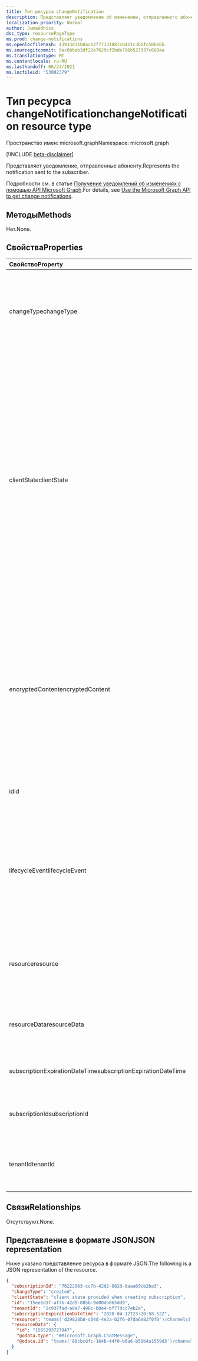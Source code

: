 ```yaml
---
title: Тип ресурса changeNotification
description: Представляет уведомление об изменении, отправленного абоненту.
localization_priority: Normal
author: Jumaodhiss
doc_type: resourcePageType
ms.prod: change-notifications
ms.openlocfilehash: 43933d31b8ac12f77331887c0421c3b6fc50b66b
ms.sourcegitcommit: 9ac6bbab3df22e7629cf2bde796b527337c680aa
ms.translationtype: MT
ms.contentlocale: ru-RU
ms.lasthandoff: 06/23/2021
ms.locfileid: "53082379"
---
```

# <a name="changenotification-resource-type"></a><span data-ttu-id="a3512-103">Тип ресурса changeNotification</span><span class="sxs-lookup"><span data-stu-id="a3512-103">changeNotification resource type</span></span>

<span data-ttu-id="a3512-104">Пространство имен: microsoft.graph</span><span class="sxs-lookup"><span data-stu-id="a3512-104">Namespace: microsoft.graph</span></span>

[!INCLUDE [beta-disclaimer](../../includes/beta-disclaimer.md)]

<span data-ttu-id="a3512-105">Представляет уведомление, отправленные абоненту.</span><span class="sxs-lookup"><span data-stu-id="a3512-105">Represents the notification sent to the subscriber.</span></span>

<span data-ttu-id="a3512-106">Подробности см. в статье [Получение уведомлений об изменениях с помощью API Microsoft Graph](webhooks.md).</span><span class="sxs-lookup"><span data-stu-id="a3512-106">For details, see [Use the Microsoft Graph API to get change notifications](webhooks.md).</span></span>

## <a name="methods"></a><span data-ttu-id="a3512-107">Методы</span><span class="sxs-lookup"><span data-stu-id="a3512-107">Methods</span></span>

<span data-ttu-id="a3512-108">Нет.</span><span class="sxs-lookup"><span data-stu-id="a3512-108">None.</span></span>

## <a name="properties"></a><span data-ttu-id="a3512-109">Свойства</span><span class="sxs-lookup"><span data-stu-id="a3512-109">Properties</span></span>

| <span data-ttu-id="a3512-110">Свойство</span><span class="sxs-lookup"><span data-stu-id="a3512-110">Property</span></span> | <span data-ttu-id="a3512-111">Тип</span><span class="sxs-lookup"><span data-stu-id="a3512-111">Type</span></span> | <span data-ttu-id="a3512-112">Описание</span><span class="sxs-lookup"><span data-stu-id="a3512-112">Description</span></span> |
|:---------|:-----|:------------|
| <span data-ttu-id="a3512-113">changeType</span><span class="sxs-lookup"><span data-stu-id="a3512-113">changeType</span></span> | <span data-ttu-id="a3512-114">changeType</span><span class="sxs-lookup"><span data-stu-id="a3512-114">changeType</span></span> | <span data-ttu-id="a3512-115">Указывает тип изменения, которое поднимет уведомление об изменении.</span><span class="sxs-lookup"><span data-stu-id="a3512-115">Indicates the type of change that will raise the change notification.</span></span> <span data-ttu-id="a3512-116">Поддерживаемые значения: `created`, `updated`, `deleted`.</span><span class="sxs-lookup"><span data-stu-id="a3512-116">The supported values are: `created`, `updated`, `deleted`.</span></span> <span data-ttu-id="a3512-117">Обязательный.</span><span class="sxs-lookup"><span data-stu-id="a3512-117">Required.</span></span> |
| <span data-ttu-id="a3512-118">clientState</span><span class="sxs-lookup"><span data-stu-id="a3512-118">clientState</span></span> | <span data-ttu-id="a3512-119">string</span><span class="sxs-lookup"><span data-stu-id="a3512-119">string</span></span> | <span data-ttu-id="a3512-120">Значение свойства **clientState,** отправленного в запросе подписки (если таково).</span><span class="sxs-lookup"><span data-stu-id="a3512-120">Value of the **clientState** property sent specified in the subscription request (if any).</span></span> <span data-ttu-id="a3512-121">Максимальная длина: 255 символов.</span><span class="sxs-lookup"><span data-stu-id="a3512-121">The maximum length is 255 characters.</span></span> <span data-ttu-id="a3512-122">Клиент может проверить, пришло ли уведомление об изменении из службы, сравнивая значения свойства **clientState.**</span><span class="sxs-lookup"><span data-stu-id="a3512-122">The client can check whether the change notification came from the service by comparing the values of the **clientState** property.</span></span> <span data-ttu-id="a3512-123">Значение свойства **clientState,** отправленного с подпиской, сравнивается со значением свойства **clientState,** полученного с каждым уведомлением об изменении.</span><span class="sxs-lookup"><span data-stu-id="a3512-123">The value of the **clientState** property sent with the subscription is compared with the value of the **clientState** property received with each change notification.</span></span> <span data-ttu-id="a3512-124">Необязательный параметр.</span><span class="sxs-lookup"><span data-stu-id="a3512-124">Optional.</span></span> |
| <span data-ttu-id="a3512-125">encryptedContent</span><span class="sxs-lookup"><span data-stu-id="a3512-125">encryptedContent</span></span> | [<span data-ttu-id="a3512-126">changeNotificationEncryptedContent</span><span class="sxs-lookup"><span data-stu-id="a3512-126">changeNotificationEncryptedContent</span></span>](changenotificationencryptedcontent.md) | <span data-ttu-id="a3512-127">(Предварительный просмотр) Зашифрованное содержимое, прикрепленное с уведомлением об изменении.</span><span class="sxs-lookup"><span data-stu-id="a3512-127">(Preview) Encrypted content attached with the change notification.</span></span> <span data-ttu-id="a3512-128">Только если **шифрованиеCertificate** и **includeResourceData** было определено во время запроса подписки и если ресурс поддерживает его.</span><span class="sxs-lookup"><span data-stu-id="a3512-128">Only provided if **encryptionCertificate** and **includeResourceData** were defined during the subscription request and if the resource supports it.</span></span> <span data-ttu-id="a3512-129">Необязательный параметр.</span><span class="sxs-lookup"><span data-stu-id="a3512-129">Optional.</span></span> |
| <span data-ttu-id="a3512-130">id</span><span class="sxs-lookup"><span data-stu-id="a3512-130">id</span></span> | <span data-ttu-id="a3512-131">string</span><span class="sxs-lookup"><span data-stu-id="a3512-131">string</span></span> | <span data-ttu-id="a3512-132">Уникальный ID для уведомления.</span><span class="sxs-lookup"><span data-stu-id="a3512-132">Unique ID for the notification.</span></span> <span data-ttu-id="a3512-133">Необязательный параметр.</span><span class="sxs-lookup"><span data-stu-id="a3512-133">Optional.</span></span> |
| <span data-ttu-id="a3512-134">lifecycleEvent</span><span class="sxs-lookup"><span data-stu-id="a3512-134">lifecycleEvent</span></span> | <span data-ttu-id="a3512-135">lifecycleEventType</span><span class="sxs-lookup"><span data-stu-id="a3512-135">lifecycleEventType</span></span> | <span data-ttu-id="a3512-136">Тип уведомления жизненного цикла, если текущее уведомление является уведомлением жизненного цикла.</span><span class="sxs-lookup"><span data-stu-id="a3512-136">The type of lifecycle notification if the current notification is a lifecycle notification.</span></span> <span data-ttu-id="a3512-137">Необязательный параметр.</span><span class="sxs-lookup"><span data-stu-id="a3512-137">Optional.</span></span> <span data-ttu-id="a3512-138">Поддерживаемые значения `missed` : `removed` , `reauthorizationRequired` .</span><span class="sxs-lookup"><span data-stu-id="a3512-138">Supported values are `missed`, `removed`, `reauthorizationRequired`.</span></span> |
| <span data-ttu-id="a3512-139">resource</span><span class="sxs-lookup"><span data-stu-id="a3512-139">resource</span></span> | <span data-ttu-id="a3512-140">string</span><span class="sxs-lookup"><span data-stu-id="a3512-140">string</span></span> | <span data-ttu-id="a3512-141">URI ресурса, излучающего уведомление об изменении относительно `https://graph.microsoft.com` .</span><span class="sxs-lookup"><span data-stu-id="a3512-141">The URI of the resource that emitted the change notification relative to `https://graph.microsoft.com`.</span></span> <span data-ttu-id="a3512-142">Обязательный.</span><span class="sxs-lookup"><span data-stu-id="a3512-142">Required.</span></span> |
| <span data-ttu-id="a3512-143">resourceData</span><span class="sxs-lookup"><span data-stu-id="a3512-143">resourceData</span></span> | [<span data-ttu-id="a3512-144">resourceData</span><span class="sxs-lookup"><span data-stu-id="a3512-144">resourceData</span></span>](resourcedata.md) | <span data-ttu-id="a3512-145">Содержимое этого свойства зависит от типа связанного с ним ресурса.</span><span class="sxs-lookup"><span data-stu-id="a3512-145">The content of this property depends on the type of resource being subscribed to.</span></span> <span data-ttu-id="a3512-146">Обязательный.</span><span class="sxs-lookup"><span data-stu-id="a3512-146">Required.</span></span> |
| <span data-ttu-id="a3512-147">subscriptionExpirationDateTime</span><span class="sxs-lookup"><span data-stu-id="a3512-147">subscriptionExpirationDateTime</span></span> | <span data-ttu-id="a3512-148">DateTimeOffset</span><span class="sxs-lookup"><span data-stu-id="a3512-148">DateTimeOffset</span></span> | <span data-ttu-id="a3512-149">Время окончания срока действия подписки.</span><span class="sxs-lookup"><span data-stu-id="a3512-149">The expiration time for the subscription.</span></span> <span data-ttu-id="a3512-150">Обязательный.</span><span class="sxs-lookup"><span data-stu-id="a3512-150">Required.</span></span> |
| <span data-ttu-id="a3512-151">subscriptionId</span><span class="sxs-lookup"><span data-stu-id="a3512-151">subscriptionId</span></span> | <span data-ttu-id="a3512-152">GUID</span><span class="sxs-lookup"><span data-stu-id="a3512-152">GUID</span></span> | <span data-ttu-id="a3512-153">Уникальный идентификатор подписки, которая породила уведомление.</span><span class="sxs-lookup"><span data-stu-id="a3512-153">The unique identifier of the subscription that generated the notification.</span></span> |
| <span data-ttu-id="a3512-154">tenantId</span><span class="sxs-lookup"><span data-stu-id="a3512-154">tenantId</span></span> | <span data-ttu-id="a3512-155">GUID</span><span class="sxs-lookup"><span data-stu-id="a3512-155">GUID</span></span> | <span data-ttu-id="a3512-156">Уникальный идентификатор клиента, из которого возникло уведомление об изменении.</span><span class="sxs-lookup"><span data-stu-id="a3512-156">The unique identifier of the tenant from which the change notification originated.</span></span> |

## <a name="relationships"></a><span data-ttu-id="a3512-157">Связи</span><span class="sxs-lookup"><span data-stu-id="a3512-157">Relationships</span></span>

<span data-ttu-id="a3512-158">Отсутствуют.</span><span class="sxs-lookup"><span data-stu-id="a3512-158">None.</span></span>

## <a name="json-representation"></a><span data-ttu-id="a3512-159">Представление в формате JSON</span><span class="sxs-lookup"><span data-stu-id="a3512-159">JSON representation</span></span>

<span data-ttu-id="a3512-160">Ниже указано представление ресурса в формате JSON.</span><span class="sxs-lookup"><span data-stu-id="a3512-160">The following is a JSON representation of the resource.</span></span>

<!-- {
  "blockType": "resource",
  "optionalProperties": [

  ],
  "@odata.type": "microsoft.graph.changeNotification"
}-->

```json
{
  "subscriptionId": "76222963-cc7b-42d2-882d-8aaa69cb2ba3",
  "changeType": "created",
  "clientState": "client state provided when creating subscription",
  "id": "15ee1d1f-af7b-42d9-885b-9d00db065dd9",
  "tenantId": "2c937fad-a8a7-496c-b0e4-bf77dcc7eb2a",
  "subscriptionExpirationDateTime": "2020-04-12T23:20:50.52Z",
  "resource": "teams('d29828b8-c04d-4e2a-b2f6-07da6982f0f0')/channels('19:f127a8c55ad949d1a238464d22f0f99e@thread.skype')/messages('1565045424600')/replies('1565047490246')",
  "resourceData": {
    "id": "1565293727947",
    "@odata.type": "#Microsoft.Graph.ChatMessage",
    "@odata.id": "teams('88cbc8fc-164b-44f0-b6a6-b59b4a1559d3')/channels('19:8d9da062ec7647d4bb1976126e788b47@thread.tacv2')/messages('1565293727947')/replies('1565293727947')"
  }
}
```

<!-- uuid: 15ee1d1f-af7b-42d9-885b-9d00db065dd9
2020-05-25 14:57:30 UTC -->
<!--
{
  "type": "#page.annotation",
  "description": "change notification resource",
  "keywords": "",
  "section": "documentation",
  "tocPath": "",
  "suppressions": []
}
-->


